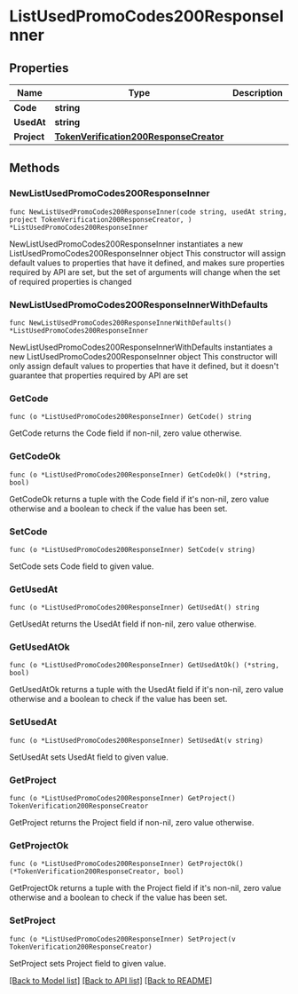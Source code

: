 # ListUsedPromoCodes200ResponseInner

## Properties

Name | Type | Description | Notes
------------ | ------------- | ------------- | -------------
**Code** | **string** |  | 
**UsedAt** | **string** |  | 
**Project** | [**TokenVerification200ResponseCreator**](TokenVerification200ResponseCreator.md) |  | 

## Methods

### NewListUsedPromoCodes200ResponseInner

`func NewListUsedPromoCodes200ResponseInner(code string, usedAt string, project TokenVerification200ResponseCreator, ) *ListUsedPromoCodes200ResponseInner`

NewListUsedPromoCodes200ResponseInner instantiates a new ListUsedPromoCodes200ResponseInner object
This constructor will assign default values to properties that have it defined,
and makes sure properties required by API are set, but the set of arguments
will change when the set of required properties is changed

### NewListUsedPromoCodes200ResponseInnerWithDefaults

`func NewListUsedPromoCodes200ResponseInnerWithDefaults() *ListUsedPromoCodes200ResponseInner`

NewListUsedPromoCodes200ResponseInnerWithDefaults instantiates a new ListUsedPromoCodes200ResponseInner object
This constructor will only assign default values to properties that have it defined,
but it doesn't guarantee that properties required by API are set

### GetCode

`func (o *ListUsedPromoCodes200ResponseInner) GetCode() string`

GetCode returns the Code field if non-nil, zero value otherwise.

### GetCodeOk

`func (o *ListUsedPromoCodes200ResponseInner) GetCodeOk() (*string, bool)`

GetCodeOk returns a tuple with the Code field if it's non-nil, zero value otherwise
and a boolean to check if the value has been set.

### SetCode

`func (o *ListUsedPromoCodes200ResponseInner) SetCode(v string)`

SetCode sets Code field to given value.


### GetUsedAt

`func (o *ListUsedPromoCodes200ResponseInner) GetUsedAt() string`

GetUsedAt returns the UsedAt field if non-nil, zero value otherwise.

### GetUsedAtOk

`func (o *ListUsedPromoCodes200ResponseInner) GetUsedAtOk() (*string, bool)`

GetUsedAtOk returns a tuple with the UsedAt field if it's non-nil, zero value otherwise
and a boolean to check if the value has been set.

### SetUsedAt

`func (o *ListUsedPromoCodes200ResponseInner) SetUsedAt(v string)`

SetUsedAt sets UsedAt field to given value.


### GetProject

`func (o *ListUsedPromoCodes200ResponseInner) GetProject() TokenVerification200ResponseCreator`

GetProject returns the Project field if non-nil, zero value otherwise.

### GetProjectOk

`func (o *ListUsedPromoCodes200ResponseInner) GetProjectOk() (*TokenVerification200ResponseCreator, bool)`

GetProjectOk returns a tuple with the Project field if it's non-nil, zero value otherwise
and a boolean to check if the value has been set.

### SetProject

`func (o *ListUsedPromoCodes200ResponseInner) SetProject(v TokenVerification200ResponseCreator)`

SetProject sets Project field to given value.



[[Back to Model list]](../README.md#documentation-for-models) [[Back to API list]](../README.md#documentation-for-api-endpoints) [[Back to README]](../README.md)


